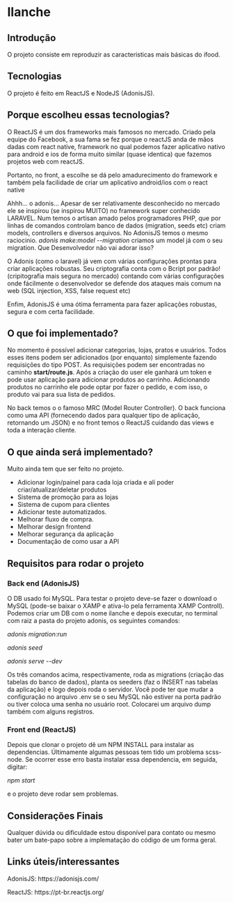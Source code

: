 <h1>Ilanche</h1>
<h2>Introdução</h2>
  <p>O projeto consiste em reproduzir as caracteristicas mais básicas do ifood.</p>
<h2>Tecnologias</h2>
  <p>O projeto é feito em ReactJS e NodeJS (AdonisJS).</p>
<h2>Porque escolheu essas tecnologias?</h2>
  <p>O ReactJS é um dos frameworks mais famosos no mercado. Criado pela equipe do Facebook, a sua fama se fez porque o reactJS anda de mãos dadas com react native, framework no    qual podemos fazer aplicativo nativo para android e ios de forma muito similar (quase identica) que fazemos projetos web com reactJS.</p>
  <p>Portanto, no front, a escolhe se dá pelo amadurecimento do framework e também pela facilidade de criar um aplicativo android/ios com o react native</p>
  <p>Ahhh... o adonis... Apesar de ser relativamente desconhecido no mercado ele se inspirou (se inspirou MUITO) no framework super conhecido LARAVEL. Num temos o artisan amado pelos programadores PHP, que por linhas de comandos controlam banco de dados (migration, seeds etc) criam models, controllers e diversos arquivos. No AdonisJS temos o mesmo raciocinio. <i>adonis make:model --migration</i> criamos um model já com o seu migration. Que Desenvolvedor não vai adorar isso?</p>
<p>O Adonis (como o laravel) já vem com várias configurações prontas para criar aplicações robustas. Seu criptografia conta com o Bcript por padrão!(cripitografia mais segura no mercado) contando com várias configurações onde fácilmente o desenvolvedor se defende dos ataques mais comum na web (SQL injection, XSS, false request etc)</p>
<p>Enfim, AdonisJS é uma ótima ferramenta para fazer aplicações robustas, segura e com certa facilidade.</p>
<h2>O que foi implementado?</h2>
<p>No momento é possível adicionar categorias, lojas, pratos e usuários. Todos esses itens podem ser adicionados (por enquanto) simplemente fazendo requisições do tipo POST. As requisições podem ser encontradas no caminho <b>start/route.js</b>. Após a criação do user ele ganhará um token e pode usar aplicação para adicionar produtos ao carrinho. Adicionando produtos no carrinho ele pode optar por fazer o pedido, e com isso, o produto vai para sua lista de pedidos.</p>
<p>No back temos o o famoso MRC (Model Router Controller). O back funciona como uma API (fornecendo dados para qualquer tipo de aplicação, retornando um JSON) e no front temos o ReactJS cuidando das views e toda a interação cliente.</p>
<h2>O que ainda será implementado?</h2>
<p>Muito ainda tem que ser feito no projeto.<p>
  <ul>
    <li>Adicionar login/painel para cada loja criada e alí poder criar/atualizar/deletar produtos</li>
    <li>Sistema de promoção para as lojas</li>
    <li>Sistema de cupom para clientes</li>
    <li>Adicionar teste automatizados.</li>
    <li>Melhorar fluxo de compra.</li>
    <li>Melhorar design frontend</li>
    <li>Melhorar segurança da aplicação</li>
    <li>Documentação de como usar a API</li>
  </ul>
<h2>Requisitos para rodar o projeto</h2>
<h3>Back end (AdonisJS)</h3>
<p>O DB usado foi MySQL. Para testar o projeto deve-se fazer o download o MySQL (pode-se baixar o XAMP e ativa-lo pela ferramenta XAMP Controll). Podemos criar um DB com o nome ilanche e depois executar, no terminal com raiz a pasta do projeto adonis, os seguintes comandos:</p>
<p><i>adonis migration:run</i></p>
<p><i>adonis seed</i></p>
<p><i>adonis serve --dev</i></p>
<p>Os três comandos acima, respectivamente, roda as migrations (criação das tabelas do banco de dados), planta os seeders (faz o INSERT nas tabelas da aplicação) e logo depois roda o servidor. Você pode ter que mudar a configuração no arquivo .env se o seu MySQL não estiver na porta padrão ou tiver coloca uma senha no usuário root. Colocarei um arquivo dump também com alguns registros.</p>
<h3>Front end (ReactJS)</h3>
<p>Depois que clonar o projeto dê um NPM INSTALL para instalar as dependencias. Últimamente algumas pessoas tem tido um problema scss-node. Se ocorrer esse erro basta instalar essa dependencia, em seguida, digitar:
<p><i>npm start</i></p>
<p>e o projeto deve rodar sem problemas.</p>
<h2>Considerações Finais</h2>
<p>Qualquer dúvida ou dificuldade estou disponível para contato ou mesmo bater um bate-papo sobre a implematação do código de um forma geral.</p>
<h2>Links úteis/interessantes</h2>
<p>AdonisJS: https://adonisjs.com/</p>
<p>ReactJS: https://pt-br.reactjs.org/</p>
